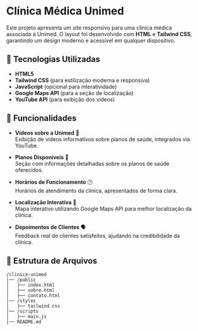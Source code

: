 # Clínica Médica Unimed

Este projeto apresenta um site responsivo para uma clínica médica associada à Unimed. O layout foi desenvolvido com **HTML** e **Tailwind CSS**, garantindo um design moderno e acessível em qualquer dispositivo.

## 🚀 Tecnologias Utilizadas

- **HTML5**
- **Tailwind CSS** (para estilização moderna e responsiva)
- **JavaScript** (opcional para interatividade)
- **Google Maps API** (para a seção de localização)
- **YouTube API** (para exibição dos vídeos)

## 📌 Funcionalidades

- **Vídeos sobre a Unimed** 🎥  
  Exibição de vídeos informativos sobre planos de saúde, integrados via YouTube.  

- **Planos Disponíveis** 🏥  
  Seção com informações detalhadas sobre os planos de saúde oferecidos.  

- **Horários de Funcionamento** 🕒  
  Horários de atendimento da clínica, apresentados de forma clara.  

- **Localização Interativa** 📍  
  Mapa interativo utilizando Google Maps API para melhor localização da clínica.  

- **Depoimentos de Clientes** 🗣️  
  Feedback real de clientes satisfeitos, ajudando na credibilidade da clínica.  

## 📂 Estrutura de Arquivos

```plaintext
/clinica-unimed
│── /public
│   ├── index.html
│   ├── sobre.html
│   ├── contato.html
│── /styles
│   ├── tailwind.css
│── /scripts
│   ├── main.js
│── README.md

